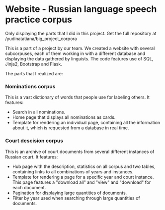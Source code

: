 # Website - Russian language speech practice corpus

Only displaying the parts that I did in this project. Get the full repository at /yudinatatiana/big_project_corpora

This is a part of a project by our team. We created a website with several subcorpuses, each of them working in with a different database and displaying the data gathered by linguists. The code features use of SQL, Jinja2, Bootstrap and Flask.

The parts that I realized are:
### Nominations corpus

This is a vast dictionary of words that people use for labeling others. It features:
- Search in all nominations.
- Home page that displays all nominations as cards.
- Template for rendering an individual page, containing all the information about it, which is requested from a database in real time.

### Court descision corpus

This is an archive of court documents from several different instances of Russian court. It features:
- Hub page with the description, statistics on all corpus and two tables, containing links to all combinations of years and instances.
- Template for rendering a page for a specific year and court instance. This page features a "download all" and "view" and "download" for each document.
- Pagination for displaying large quantities of documents.
- Filter by year used when searching through large quantities of documents.

